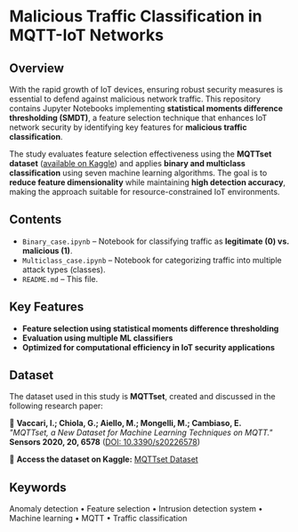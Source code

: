 # Malicious Traffic Classification in MQTT-IoT Networks

## Overview  
With the rapid growth of IoT devices, ensuring robust security measures is essential to defend against malicious network traffic. 
This repository contains Jupyter Notebooks implementing **statistical moments difference thresholding (SMDT)**,
a feature selection technique that enhances IoT network security by identifying key features for **malicious traffic classification**. 

The study evaluates feature selection effectiveness using the **MQTTset dataset** ([available on Kaggle](https://www.kaggle.com/datasets/cnrieiit/mqttset))
and applies **binary and multiclass classification** using seven machine learning algorithms.
The goal is to **reduce feature dimensionality** while maintaining **high detection accuracy**, making the approach suitable for resource-constrained IoT environments.

## Contents  
- `Binary_case.ipynb` – Notebook for classifying traffic as **legitimate (0) vs. malicious (1)**.  
- `Multiclass_case.ipynb` – Notebook for categorizing traffic into multiple attack types (classes).
-  `README.md` – This file.  

## Key Features  
- **Feature selection using statistical moments difference thresholding**  
- **Evaluation using multiple ML classifiers**  
- **Optimized for computational efficiency in IoT security applications**  

## Dataset  
The dataset used in this study is **MQTTset**, created and discussed in the following research paper:  

📄 **Vaccari, I.; Chiola, G.; Aiello, M.; Mongelli, M.; Cambiaso, E.**  
*"MQTTset, a New Dataset for Machine Learning Techniques on MQTT."*  
**Sensors 2020, 20, 6578** ([DOI: 10.3390/s20226578](https://doi.org/10.3390/s20226578))  

🔗 **Access the dataset on Kaggle:** [MQTTset Dataset](https://www.kaggle.com/datasets/cnrieiit/mqttset)  
## Keywords  
Anomaly detection • Feature selection • Intrusion detection system • Machine learning • MQTT • Traffic classification  
